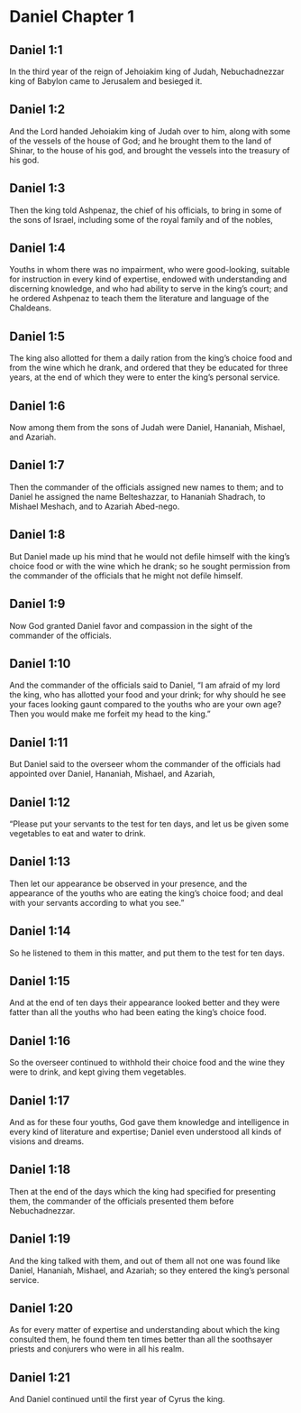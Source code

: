 # Daniel Chapter 1

## Daniel 1:1

In the third year of the reign of Jehoiakim king of Judah, Nebuchadnezzar king of Babylon came to Jerusalem and besieged it.

## Daniel 1:2

And the Lord handed Jehoiakim king of Judah over to him, along with some of the vessels of the house of God; and he brought them to the land of Shinar, to the house of his god, and brought the vessels into the treasury of his god.

## Daniel 1:3

Then the king told Ashpenaz, the chief of his officials, to bring in some of the sons of Israel, including some of the royal family and of the nobles,

## Daniel 1:4

Youths in whom there was no impairment, who were good-looking, suitable for instruction in every kind of expertise, endowed with understanding and discerning knowledge, and who had ability to serve in the king’s court; and he ordered Ashpenaz to teach them the literature and language of the Chaldeans.

## Daniel 1:5

The king also allotted for them a daily ration from the king’s choice food and from the wine which he drank, and ordered that they be educated for three years, at the end of which they were to enter the king’s personal service.

## Daniel 1:6

Now among them from the sons of Judah were Daniel, Hananiah, Mishael, and Azariah.

## Daniel 1:7

Then the commander of the officials assigned new names to them; and to Daniel he assigned the name Belteshazzar, to Hananiah Shadrach, to Mishael Meshach, and to Azariah Abed-nego.

## Daniel 1:8

But Daniel made up his mind that he would not defile himself with the king’s choice food or with the wine which he drank; so he sought permission from the commander of the officials that he might not defile himself.

## Daniel 1:9

Now God granted Daniel favor and compassion in the sight of the commander of the officials.

## Daniel 1:10

And the commander of the officials said to Daniel, “I am afraid of my lord the king, who has allotted your food and your drink; for why should he see your faces looking gaunt compared to the youths who are your own age? Then you would make me forfeit my head to the king.”

## Daniel 1:11

But Daniel said to the overseer whom the commander of the officials had appointed over Daniel, Hananiah, Mishael, and Azariah,

## Daniel 1:12

“Please put your servants to the test for ten days, and let us be given some vegetables to eat and water to drink.

## Daniel 1:13

Then let our appearance be observed in your presence, and the appearance of the youths who are eating the king’s choice food; and deal with your servants according to what you see.”

## Daniel 1:14

So he listened to them in this matter, and put them to the test for ten days.

## Daniel 1:15

And at the end of ten days their appearance looked better and they were fatter than all the youths who had been eating the king’s choice food.

## Daniel 1:16

So the overseer continued to withhold their choice food and the wine they were to drink, and kept giving them vegetables.

## Daniel 1:17

And as for these four youths, God gave them knowledge and intelligence in every kind of literature and expertise; Daniel even understood all kinds of visions and dreams.

## Daniel 1:18

Then at the end of the days which the king had specified for presenting them, the commander of the officials presented them before Nebuchadnezzar.

## Daniel 1:19

And the king talked with them, and out of them all not one was found like Daniel, Hananiah, Mishael, and Azariah; so they entered the king’s personal service.

## Daniel 1:20

As for every matter of expertise and understanding about which the king consulted them, he found them ten times better than all the soothsayer priests and conjurers who were in all his realm.

## Daniel 1:21

And Daniel continued until the first year of Cyrus the king.
